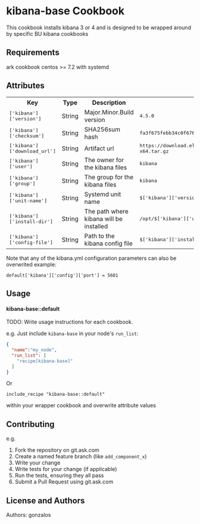 kibana-base Cookbook
====================
This cookbook installs kibana 3 or 4 and is designed to be wrapped around by specific BU kibana cookbooks

Requirements
------------
ark cookbook
centos >= 7.2 with systemd

Attributes
----------

<table>
  <tr>
    <th>Key</th>
    <th>Type</th>
    <th>Description</th>
    <th>Default</th>
  </tr>
  <tr>
    <td><tt>['kibana']['version']</tt></td>
    <td>String</td>
    <td>Major.Minor.Build version</td>
    <td><tt>4.5.0</tt></td>
  </tr>
  <tr>
    <td><tt>['kibana']['checksum']</tt></td>
    <td>String</td>
    <td>SHA256sum hash</td>
    <td><tt>fa3f675febb34c0f676f8a64537967959eb95d2f5a81bc6da17aa5c98b9c76ef</tt></td>
  </tr>
  <tr>
    <td><tt>['kibana']['download_url']</tt></td>
    <td>String</td>
    <td>Artifact url</td>
    <td><tt>https://download.elastic.co/kibana/kibana/kibana-4.5.0-linux-x64.tar.gz</tt></td>
  </tr>
  <tr>
    <td><tt>['kibana']['user']</tt></td>
    <td>String</td>
    <td>The owner for the kibana files</td>
    <td><tt>kibana</tt></td>
  </tr>
  <tr>
    <td><tt>['kibana']['group']</tt></td>
    <td>String</td>
    <td>The group for the kibana files</td>
    <td><tt>kibana</tt></td>
  </tr>
  <tr>
    <td><tt>['kibana']['unit-name']</tt></td>
    <td>String</td>
    <td>Systemd unit name</td>
    <td><tt>$['kibana']['version']</tt></td>
  </tr>
  <tr>
    <td><tt>['kibana']['install-dir']</tt></td>
    <td>String</td>
    <td>The path where kibana will be installed</td>
    <td><tt>/opt/$['kibana']['user']}/$['kibana']['unit-name']</tt></td>
  </tr>
  <tr>
    <td><tt>['kibana']['config-file']</tt></td>
    <td>String</td>
    <td>Path to the kibana config file</td>
    <td><tt>$['kibana']['install-dir']/config/kibana.yml</tt></td>
  </tr>

</table>

Note that any of the kibana.yml configuration parameters can also be overwrited
example:
```
default['kibana']['config']['port'] = 5601
```
Usage
-----
#### kibana-base::default
TODO: Write usage instructions for each cookbook.

e.g.
Just include `kibana-base` in your node's `run_list`:

```json
{
  "name":"my_node",
  "run_list": [
    "recipe[kibana-base]"
  ]
}
```

Or 
```
include_recipe "kibana-base::default"
```
within your wrapper cookbook and overwrite attribute values 

Contributing
------------

e.g.
1. Fork the repository on git.ask.com
2. Create a named feature branch (like `add_component_x`)
3. Write your change
4. Write tests for your change (if applicable)
5. Run the tests, ensuring they all pass
6. Submit a Pull Request using git.ask.com

License and Authors
-------------------
Authors: gonzalos
